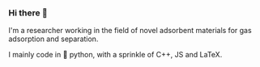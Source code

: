 ### Hi there 👋

I'm a researcher working in the field of novel adsorbent materials for gas adsorption and separation.

I mainly code in 🐍 python, with a sprinkle of C++, JS and LaTeX.
